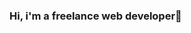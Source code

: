 ### Hi, i'm a freelance web developer👋

<!--
**pfdelfin98/pfdelfin98** is a ✨ _special_ ✨ repository because its `README.md` (this file) appears on your GitHub profile.

Here are some ideas to get you started:

- 🔭 I’m currently working on capstone projects...
- 🌱 I’m currently learning vue js, node js, python...
- 👯 I’m looking to collaborate on ...
- 🤔 I’m looking for help with ...
- 💬 Ask me about web development...
- 📫 How to reach me: ...
- 😄 Pronouns: ...
- ⚡ Fun fact: ...
-->
